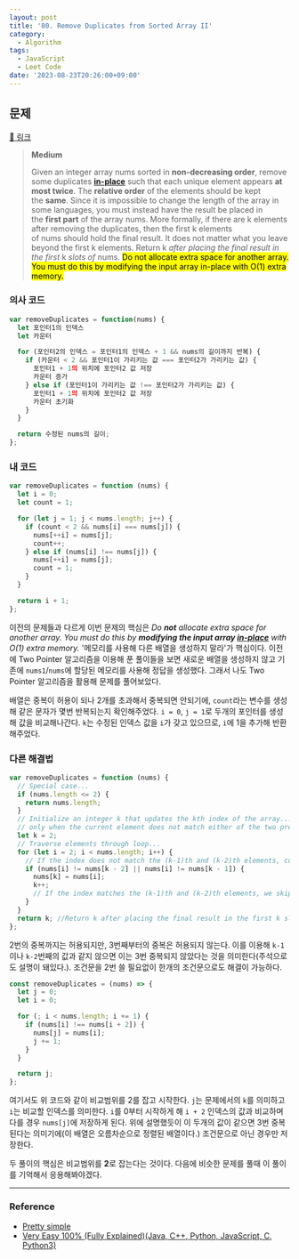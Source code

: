 ```yaml
---
layout: post
title: '80. Remove Duplicates from Sorted Array II'
category:
  - Algorithm
tags:
  - JavaScript
  - Leet Code
date: '2023-08-23T20:26:00+09:00'
---
```


## 문제

[🔗 링크](https://leetcode.com/problems/remove-duplicates-from-sorted-array-ii/)

> **Medium**
>
> Given an integer array nums sorted in **non-decreasing order**, remove some duplicates **[in-place](https://en.wikipedia.org/wiki/In-place_algorithm)** such that each unique element appears **at most twice**. The **relative order** of the elements should be kept the **same**.
> Since it is impossible to change the length of the array in some languages, you must instead have the result be placed in the **first part** of the array nums. More formally, if there are k elements after removing the duplicates, then the first k elements of nums should hold the final result. It does not matter what you leave beyond the first k elements.
> Return k *after placing the final result in the first* k *slots of* nums.
> <mark>Do not allocate extra space for another array. You must do this by modifying the input array in-place with O(1) extra memory.</mark>

### 의사 코드

```javascript
var removeDuplicates = function(nums) {
  let 포인터1의 인덱스
  let 카운터

  for (포인터2의 인덱스 = 포인터1의 인덱스 + 1 && nums의 길이까지 반복) {
    if (카운터 < 2 && 포인터1이 가리키는 값 === 포인터2가 가리키는 값) {
	  포인터1 + 1의 위치에 포인터2 값 저장
	  카운터 증가
    } else if (포인터1이 가리키는 값 !== 포인터2가 가리키는 값) {
	  포인터1 + 1의 위치에 포인터2 값 저장
	  카운터 초기화
    }
  }

  return 수정된 nums의 길이;
};
```

### 내 코드

```javascript
var removeDuplicates = function (nums) {
  let i = 0;
  let count = 1;

  for (let j = 1; j < nums.length; j++) {
    if (count < 2 && nums[i] === nums[j]) {
      nums[++i] = nums[j];
      count++;
    } else if (nums[i] !== nums[j]) {
      nums[++i] = nums[j];
      count = 1;
    }
  }

  return i + 1;
};
```

이전의 문제들과 다르게 이번 문제의 핵심은 _Do **not** allocate extra space for another array. You must do this by **modifying the input array [in-place](https://en.wikipedia.org/wiki/In-place_algorithm)** with O(1) extra memory._ '메모리를 사용해 다른 배열을 생성하지 말라'가 핵심이다. 이전에 Two Pointer 알고리즘을 이용해 푼 풀이들을 보면 새로운 배열을 생성하지 않고 기존에 `nums1`/`nums`에 할당된 메모리를 사용해 정답을 생성했다. 그래서 나도 Two Pointer 알고리즘을 활용해 문제를 풀어보았다.

배열은 중복이 허용이 되나 2개를 초과해서 중복되면 안되기에, `count`라는 변수를 생성해 같은 문자가 몇번 반복되는지 확인해주었다. `i = 0`, `j = 1`로 두개의 포인터를 생성해 값을 비교해나간다. `k`는 수정된 인덱스 값을 `i`가 갖고 있으므로, `i`에 1을 추가해 반환해주었다.

### 다른 해결법

```javascript
var removeDuplicates = function (nums) {
  // Special case...
  if (nums.length <= 2) {
    return nums.length;
  }
  // Initialize an integer k that updates the kth index of the array...
  // only when the current element does not match either of the two previous indexes...
  let k = 2;
  // Traverse elements through loop...
  for (let i = 2; i < nums.length; i++) {
    // If the index does not match the (k-1)th and (k-2)th elements, count that element...
    if (nums[i] != nums[k - 2] || nums[i] != nums[k - 1]) {
      nums[k] = nums[i];
      k++;
      // If the index matches the (k-1)th and (k-2)th elements, we skip it...
    }
  }
  return k; //Return k after placing the final result in the first k slots of nums...
};
```

2번의 중복까지는 허용되지만, 3번째부터의 중복은 허용되지 않는다. 이를 이용해 `k-1`이나 `k-2`번째의 값과 같지 않으면 이는 3번 중복되지 않았다는 것을 의미한다(주석으로도 설명이 돼있다.). 조건문을 2번 쓸 필요없이 한개의 조건문으로도 해결이 가능하다.

```javascript
const removeDuplicates = (nums) => {
  let j = 0;
  let i = 0;

  for (; i < nums.length; i += 1) {
    if (nums[i] !== nums[i + 2]) {
      nums[j] = nums[i];
      j += 1;
    }
  }

  return j;
};
```

여기서도 위 코드와 같이 비교범위를 2를 잡고 시작한다. `j`는 문제에서의 `k`를 의미하고 `i`는 비교할 인덱스를 의미한다. `i`를 0부터 시작하게 해 `i + 2` 인덱스의 값과 비교하며 다를 경우 `nums[j]`에 저장하게 된다. 위에 설명했듯이 이 두개의 값이 같으면 3번 중복된다는 의미기에(이 배열은 오름차순으로 정렬된 배열이다.) 조건문으로 아닌 경우만 저장한다.

두 풀이의 핵심은 비교범위를 **2**로 잡는다는 것이다. 다음에 비슷한 문제를 풀때 이 풀이를 기억해서 응용해봐야겠다.

---

### Reference

- [Pretty simple](https://leetcode.com/problems/remove-duplicates-from-sorted-array-ii/solutions/599075/javascript-pretty-simple/?envType=study-plan-v2&envId=top-interview-150#:~:text=%5BJavaScript%5D%20Pretty%20simple)
- [Very Easy 100% (Fully Explained)(Java, C++, Python, JavaScript, C, Python3)](https://leetcode.com/problems/remove-duplicates-from-sorted-array-ii/solutions/2415500/very-easy-100-fully-explained-java-c-python-javascript-c-python3/?envType=study-plan-v2&envId=top-interview-150#:~:text=JavaScript%20Solution%3A)
